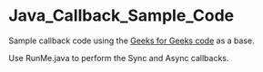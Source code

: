 # Java_Callback_Sample_Code
Sample callback code using the [Geeks for Geeks code](https://www.geeksforgeeks.org/asynchronous-synchronous-callbacks-java/) as a base.

Use RunMe.java to perform the Sync and Async callbacks.
